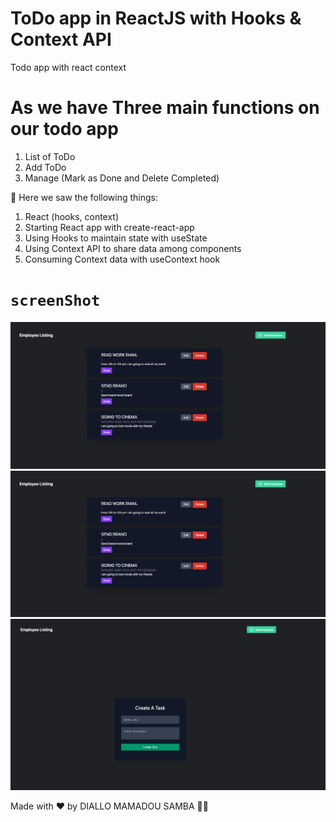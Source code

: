 # ToDo app in ReactJS with Hooks & Context API

Todo app with react context

# As we have Three main functions on our todo app

1. List of ToDo
2. Add ToDo
3. Manage (Mark as Done and Delete Completed)

🚀 Here we saw the following things:

1. React (hooks, context)
2. Starting React app with create-react-app
3. Using Hooks to maintain state with useState
4. Using Context API to share data among components
5. Consuming Context data with useContext hook

# `screenShot`

<img src="./2.png">
<img src="./3.png">
<img src="./4.png">

Made with ♥ by DIALLO MAMADOU SAMBA 👋🏻
